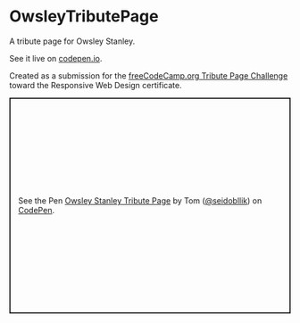 # OwsleyTributePage
A tribute page for Owsley Stanley.

See it live on [codepen.io](https://codepen.io/seidobllik/full/xxVpVaK).

Created as a submission for the [freeCodeCamp.org Tribute Page Challenge](https://www.freecodecamp.org/learn/responsive-web-design/responsive-web-design-projects/build-a-tribute-page) toward the Responsive Web Design certificate.

<p class="codepen" data-height="387" data-theme-id="light" data-default-tab="html,result" data-user="seidobllik" data-slug-hash="xxVpVaK" data-preview="true" style="height: 387px; box-sizing: border-box; display: flex; align-items: center; justify-content: center; border: 2px solid; margin: 1em 0; padding: 1em;" data-pen-title="Owsley Stanley Tribute Page">
  <span>See the Pen <a href="https://codepen.io/seidobllik/pen/xxVpVaK">
  Owsley Stanley Tribute Page</a> by Tom (<a href="https://codepen.io/seidobllik">@seidobllik</a>)
  on <a href="https://codepen.io">CodePen</a>.</span>
</p>
<script async src="https://static.codepen.io/assets/embed/ei.js"></script>
